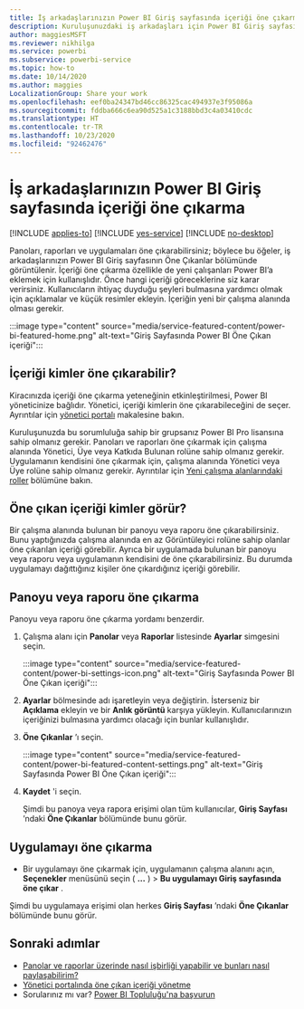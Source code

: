 ```yaml
---
title: İş arkadaşlarınızın Power BI Giriş sayfasında içeriği öne çıkarma
description: Kuruluşunuzdaki iş arkadaşları için Power BI Giriş sayfasında Power BI panoları ve raporlarını öne çıkarma.
author: maggiesMSFT
ms.reviewer: nikhilga
ms.service: powerbi
ms.subservice: powerbi-service
ms.topic: how-to
ms.date: 10/14/2020
ms.author: maggies
LocalizationGroup: Share your work
ms.openlocfilehash: eef0ba24347bd46cc86325cac494937e3f95086a
ms.sourcegitcommit: fddba666c6ea90d525a1c3188bbd3c4a03410cdc
ms.translationtype: HT
ms.contentlocale: tr-TR
ms.lasthandoff: 10/23/2020
ms.locfileid: "92462476"
---
```

# <a name="feature-content-on-colleagues-power-bi-home-page"></a>İş arkadaşlarınızın Power BI Giriş sayfasında içeriği öne çıkarma

[!INCLUDE [applies-to](../includes/applies-to.md)] [!INCLUDE [yes-service](../includes/yes-service.md)] [!INCLUDE [no-desktop](../includes/no-desktop.md)]

Panoları, raporları ve uygulamaları öne çıkarabilirsiniz; böylece bu öğeler, iş arkadaşlarınızın Power BI Giriş sayfasının Öne Çıkanlar bölümünde görüntülenir. İçeriği öne çıkarma özellikle de yeni çalışanları Power BI’a eklemek için kullanışlıdır. Önce hangi içeriği göreceklerine siz karar verirsiniz. Kullanıcıların ihtiyaç duyduğu şeyleri bulmasına yardımcı olmak için açıklamalar ve küçük resimler ekleyin. İçeriğin yeni bir çalışma alanında olması gerekir.

:::image type="content" source="media/service-featured-content/power-bi-featured-home.png" alt-text="Giriş Sayfasında Power BI Öne Çıkan içeriği":::

## <a name="who-can-feature-content"></a>İçeriği kimler öne çıkarabilir?

Kiracınızda içeriği öne çıkarma yeteneğinin etkinleştirilmesi, Power BI yöneticinize bağlıdır. Yönetici, içeriği kimlerin öne çıkarabileceğini de seçer. Ayrıntılar için [yönetici portalı](../admin/service-admin-portal.md#featured-content) makalesine bakın.

Kuruluşunuzda bu sorumluluğa sahip bir grupsanız Power BI Pro lisansına sahip olmanız gerekir. Panoları ve raporları öne çıkarmak için çalışma alanında Yönetici, Üye veya Katkıda Bulunan rolüne sahip olmanız gerekir. Uygulamanın kendisini öne çıkarmak için, çalışma alanında Yönetici veya Üye rolüne sahip olmanız gerekir. Ayrıntılar için [Yeni çalışma alanlarındaki roller](service-new-workspaces.md#roles-in-the-new-workspaces) bölümüne bakın.

## <a name="who-sees-featured-content"></a>Öne çıkan içeriği kimler görür?

Bir çalışma alanında bulunan bir panoyu veya raporu öne çıkarabilirsiniz. Bunu yaptığınızda çalışma alanında en az Görüntüleyici rolüne sahip olanlar öne çıkarılan içeriği görebilir. Ayrıca bir uygulamada bulunan bir panoyu veya raporu veya uygulamanın kendisini de öne çıkarabilirsiniz. Bu durumda uygulamayı dağıttığınız kişiler öne çıkardığınız içeriği görebilir.

## <a name="feature-a-dashboard-or-report"></a>Panoyu veya raporu öne çıkarma

Panoyu veya raporu öne çıkarma yordamı benzerdir.

1. Çalışma alanı için **Panolar** veya **Raporlar** listesinde **Ayarlar** simgesini seçin.

    :::image type="content" source="media/service-featured-content/power-bi-settings-icon.png" alt-text="Giriş Sayfasında Power BI Öne Çıkan içeriği":::

2. **Ayarlar** bölmesinde adı işaretleyin veya değiştirin. İsterseniz bir **Açıklama** ekleyin ve bir **Anlık görüntü** karşıya yükleyin. Kullanıcılarınızın içeriğinizi bulmasına yardımcı olacağı için bunlar kullanışlıdır.

3. **Öne Çıkanlar** ’ı seçin.

    :::image type="content" source="media/service-featured-content/power-bi-featured-content-settings.png" alt-text="Giriş Sayfasında Power BI Öne Çıkan içeriği":::

4. **Kaydet** 'i seçin.

    Şimdi bu panoya veya rapora erişimi olan tüm kullanıcılar, **Giriş Sayfası** ’ndaki **Öne Çıkanlar** bölümünde bunu görür.

## <a name="feature-an-app"></a>Uygulamayı öne çıkarma

- Bir uygulamayı öne çıkarmak için, uygulamanın çalışma alanını açın, **Seçenekler** menüsünü seçin ( **...** ) > **Bu uygulamayı Giriş sayfasında öne çıkar** .

Şimdi bu uygulamaya erişimi olan herkes **Giriş Sayfası** ’ndaki **Öne Çıkanlar** bölümünde bunu görür.

## <a name="next-steps"></a>Sonraki adımlar

* [Panolar ve raporlar üzerinde nasıl işbirliği yapabilir ve bunları nasıl paylaşabilirim?](../collaborate-share/service-how-to-collaborate-distribute-dashboards-reports.md)
* [Yönetici portalında öne çıkan içeriği yönetme](../admin/service-admin-portal.md#manage-featured-content)
* Sorularınız mı var? [Power BI Topluluğu'na başvurun](https://community.powerbi.com/)
